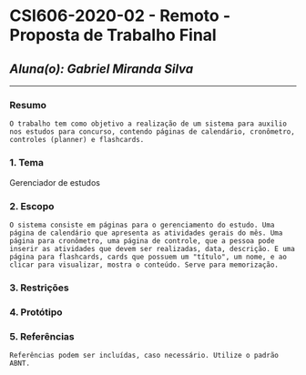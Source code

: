 # **CSI606-2020-02 - Remoto - Proposta de Trabalho Final**
## *Aluna(o): Gabriel Miranda Silva*

--------------

<!-- Descrever um resumo sobre o trabalho. -->

### Resumo

    O trabalho tem como objetivo a realização de um sistema para auxilio nos estudos para concurso, contendo páginas de calendário, cronômetro, controles (planner) e flashcards.

<!-- Apresentar o tema. -->
### 1. Tema

   Gerenciador de estudos

<!-- Descrever e limitar o escopo da aplicação. -->
### 2. Escopo

    O sistema consiste em páginas para o gerenciamento do estudo. Uma página de calendário que apresenta as atividades gerais do mês. Uma página para cronômetro, uma página de controle, que a pessoa pode inserir as atividades que devem ser realizadas, data, descrição. E uma página para flashcards, cards que possuem um "título", um nome, e ao clicar para visualizar, mostra o conteúdo. Serve para memorização.

<!-- Apresentar restrições de funcionalidades e de escopo. -->
### 3. Restrições



<!-- Construir alguns protótipos para a aplicação, disponibilizá-los no Github e descrever o que foi considerado. //-->
### 4. Protótipo

    
    
### 5. Referências

    Referências podem ser incluídas, caso necessário. Utilize o padrão ABNT.